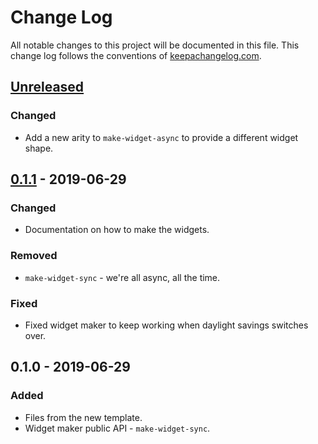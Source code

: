 # Change Log
All notable changes to this project will be documented in this file. This change log follows the conventions of [keepachangelog.com](http://keepachangelog.com/).

## [Unreleased]
### Changed
- Add a new arity to `make-widget-async` to provide a different widget shape.

## [0.1.1] - 2019-06-29
### Changed
- Documentation on how to make the widgets.

### Removed
- `make-widget-sync` - we're all async, all the time.

### Fixed
- Fixed widget maker to keep working when daylight savings switches over.

## 0.1.0 - 2019-06-29
### Added
- Files from the new template.
- Widget maker public API - `make-widget-sync`.

[Unreleased]: https://github.com/your-name/practice/compare/0.1.1...HEAD
[0.1.1]: https://github.com/your-name/practice/compare/0.1.0...0.1.1
